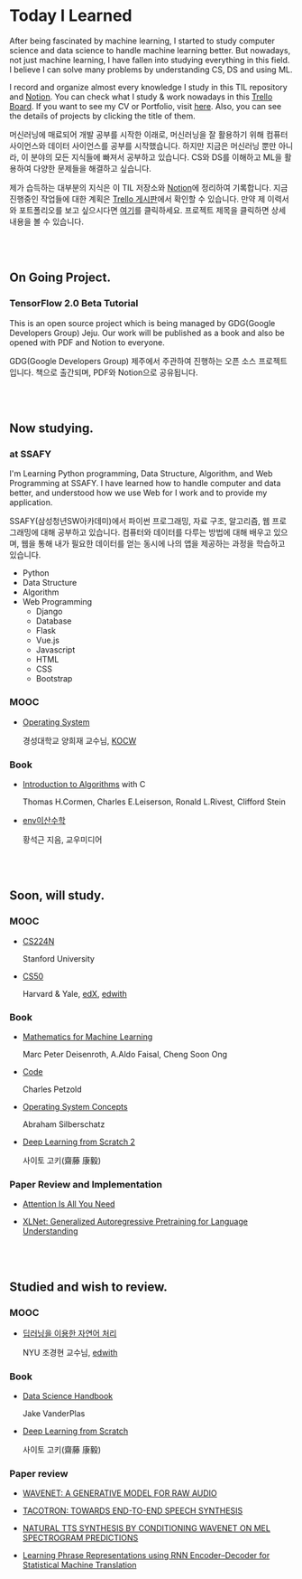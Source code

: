 # Today I Learned

After being fascinated by machine learning, I started to study computer science and data science to handle machine learning better. But nowadays, not just machine learning, I have fallen into studying everything in this field. I believe I can solve many problems by understanding CS, DS and using ML.

I record and organize almost every knowledge I study in this TIL repository and [Notion](https://www.notion.so/Links-of-jarvis08-3ec5cb8df1bf453e9d78409976da54ab). You can check what I study & work nowadays in this [Trello Board](https://trello.com/b/L2OzHmaz/get-it). If you want to see my CV or Portfolio, visit [here](https://jarvis08.github.io). Also, you can see the details of projects by clicking the title of them.

머신러닝에 매료되어 개발 공부를 시작한 이래로, 머신러닝을 잘 활용하기 위해 컴퓨터 사이언스와 데이터 사이언스를 공부를 시작했습니다. 하지만 지금은 머신러닝 뿐만 아니라, 이 분야의 모든 지식들에 빠져서 공부하고 있습니다. CS와 DS를 이해하고 ML을 활용하여 다양한 문제들을 해결하고 싶습니다.

제가 습득하는 대부분의 지식은 이 TIL 저장소와 [Notion](https://www.notion.so/Links-of-jarvis08-3ec5cb8df1bf453e9d78409976da54ab)에 정리하여 기록합니다. 지금 진행중인 작업들에 대한 계획은 [Trello 게시판](https://trello.com/b/L2OzHmaz/get-it)에서 확인할 수 있습니다. 만약 제 이력서와 포트폴리오를 보고 싶으시다면 [여기](https://jarvis08.github.io)를 클릭하세요. 프로젝트 제목을 클릭하면 상세 내용을 볼 수 있습니다.

<br><br>

## On Going Project.

### TensorFlow 2.0 Beta Tutorial

This is an open source project which is being managed by GDG(Google Developers Group) Jeju. Our work will be published as a book and also be opened with PDF and Notion to everyone.

GDG(Google Developers Group) 제주에서 주관하여 진행하는 오픈 소스 프로젝트입니다. 책으로 출간되며, PDF와 Notion으로 공유됩니다.

<br>

<br>

## Now studying.

### at SSAFY

I'm Learning Python programming, Data Structure, Algorithm, and Web Programming at SSAFY. I have learned how to handle computer and data better, and understood how we use Web for I work and to provide my application.

SSAFY(삼성청년SW아카데미)에서 파이썬 프로그래밍, 자료 구조, 알고리즘, 웹 프로그래밍에 대해 공부하고 있습니다. 컴퓨터와 데이터를 다루는 방법에 대해 배우고 있으며, 웹을 통해 내가 필요한 데이터를 얻는 동시에 나의 앱을 제공하는 과정을 학습하고 있습니다.

- Python
- Data Structure
- Algorithm
- Web Programming
  - Django
  - Database
  - Flask
  - Vue.js
  - Javascript
  - HTML
  - CSS
  - Bootstrap

### MOOC

- [Operating System](http://www.kocw.net/home/cview.do?cid=5c3c30382c7bbcf6)

  경성대학교 양희재 교수님, [KOCW](http://www.kocw.net)

### Book

- [Introduction to Algorithms](http://www.hanbit.co.kr/store/books/look.php?p_code=B9722727468) with C

  Thomas H.Cormen, Charles E.Leiserson, Ronald L.Rivest, Clifford Stein
  
- [env이산수학](http://www.kyobobook.co.kr/product/detailViewKor.laf?ejkGb=KOR&mallGb=KOR&barcode=9788996814894&orderClick=LEA&Kc=)

  황석근 지음, 교우미디어

<br><br>

## Soon, will study.

### MOOC

- [CS224N](https://www.youtube.com/watch?v=8rXD5-xhemo&list=PLoROMvodv4rOhcuXMZkNm7j3fVwBBY42z)

  Stanford University

- [CS50](https://www.edwith.org/cs50)

  Harvard & Yale, [edX](https://www.edx.org/), [edwith](https://www.edwith.org)

### Book

- [Mathematics for Machine Learning](https://mml-book.github.io/)

  Marc Peter Deisenroth, A.Aldo Faisal, Cheng Soon Ong

- [Code](http://www.charlespetzold.com/books/)

  Charles Petzold

- [Operating System Concepts](https://book.naver.com/bookdb/book_detail.nhn?bid=7218891)

  Abraham Silberschatz

- [Deep Learning from Scratch 2](http://www.hanbit.co.kr/store/books/look.php?p_code=B8950212853)

  사이토 고키(齋藤 康毅)

### Paper Review and Implementation

- [Attention Is All You Need](https://arxiv.org/pdf/1706.03762.pdf)

- [XLNet: Generalized Autoregressive Pretraining for Language Understanding](https://arxiv.org/pdf/1906.08237.pdf)

<br><br>

## Studied and wish to review.

### MOOC

- [딥러닝을 이용한 자연어 처리](https://www.edwith.org/deepnlp/joinLectures/17363)

  NYU 조경현 교수님, [edwith](https://www.edwith.org)

### Book

- [Data Science Handbook](https://jakevdp.github.io/PythonDataScienceHandbook/)

  Jake VanderPlas

- [Deep Learning from Scratch](http://www.hanbit.co.kr/media/community/review_view.html?hbr_idx=3595)

  사이토 고키(齋藤 康毅)

### Paper review

- [WAVENET: A GENERATIVE MODEL FOR RAW AUDIO](https://arxiv.org/pdf/1609.03499.pdf)

- [TACOTRON: TOWARDS END-TO-END SPEECH SYNTHESIS](https://arxiv.org/pdf/1703.10135.pdf)

- [NATURAL TTS SYNTHESIS BY CONDITIONING WAVENET ON MEL SPECTROGRAM
  PREDICTIONS](https://arxiv.org/pdf/1712.05884.pdf)

- [Learning Phrase Representations using RNN Encoder–Decoder for Statistical Machine Translation](https://arxiv.org/pdf/1406.1078.pdf)

